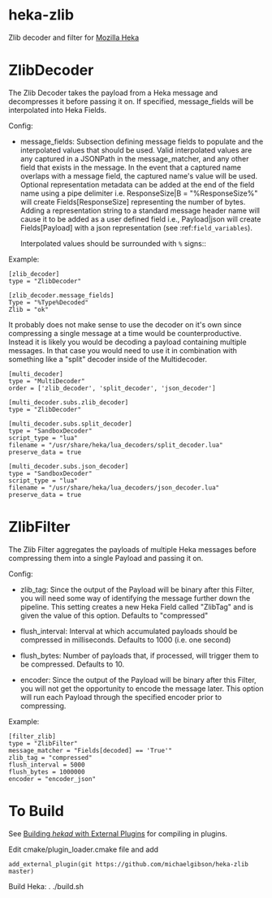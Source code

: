 heka-zlib
=========

Zlib decoder and filter for [Mozilla Heka](http://hekad.readthedocs.org/)

ZlibDecoder
===========

The Zlib Decoder takes the payload from a Heka message and decompresses it before passing it on.
If specified, message_fields will be interpolated into Heka Fields.

Config:

- message_fields:
    Subsection defining message fields to populate and the interpolated values
    that should be used. Valid interpolated values are any captured in a JSONPath
    in the message_matcher, and any other field that exists in the message. In
    the event that a captured name overlaps with a message field, the captured
    name's value will be used. Optional representation metadata can be added at
    the end of the field name using a pipe delimiter i.e. ResponseSize|B  =
    "%ResponseSize%" will create Fields[ResponseSize] representing the number of
    bytes.  Adding a representation string to a standard message header name
    will cause it to be added as a user defined field i.e., Payload|json will
    create Fields[Payload] with a json representation
    (see :ref:`field_variables`).

    Interpolated values should be surrounded with `%` signs::

Example:

	[zlib_decoder]
	type = "ZlibDecoder"

	[zlib_decoder.message_fields]
	Type = "%Type%Decoded"
	Zlib = "ok"

It probably does not make sense to use the decoder on it's own since compressing a single message at a time would be counterproductive.
Instead it is likely you would be decoding a payload containing multiple messages.
In that case you would need to use it in combination with something like a "split" decoder inside of the Multidecoder.

	[multi_decoder]
	type = "MultiDecoder"
	order = ['zlib_decoder', 'split_decoder', 'json_decoder']

	[multi_decoder.subs.zlib_decoder]
	type = "ZlibDecoder"

	[multi_decoder.subs.split_decoder]
	type = "SandboxDecoder"
	script_type = "lua"
	filename = "/usr/share/heka/lua_decoders/split_decoder.lua"
	preserve_data = true

	[multi_decoder.subs.json_decoder]
	type = "SandboxDecoder"
	script_type = "lua"
	filename = "/usr/share/heka/lua_decoders/json_decoder.lua"
	preserve_data = true


ZlibFilter
==========

The Zlib Filter aggregates the payloads of multiple Heka messages before compressing them into a single Payload and passing it on.

Config: 

- zlib_tag:
	Since the output of the Payload will be binary after this Filter, you will need some way of identifying the message further down the pipeline.
	This setting creates a new Heka Field called "ZlibTag" and is given the value of this option. Defaults to "compressed"

- flush_interval: 
	Interval at which accumulated payloads should be compressed in milliseconds.
	Defaults to 1000 (i.e. one second)

- flush_bytes:
	Number of payloads that, if processed, will trigger them to be compressed.
	Defaults to 10.

- encoder:
	Since the output of the Payload will be binary after this Filter, you will not get the opportunity to encode the message later.
	This option will run each Payload through the specified encoder prior to compressing.

Example:

	[filter_zlib]
	type = "ZlibFilter"
	message_matcher = "Fields[decoded] == 'True'"
	zlib_tag = "compressed"
	flush_interval = 5000
	flush_bytes = 1000000
	encoder = "encoder_json"


To Build
========

See [Building *hekad* with External Plugins](http://hekad.readthedocs.org/en/latest/installing.html#build-include-externals)
for compiling in plugins.

Edit cmake/plugin_loader.cmake file and add

    add_external_plugin(git https://github.com/michaelgibson/heka-zlib master)

Build Heka:
	. ./build.sh
